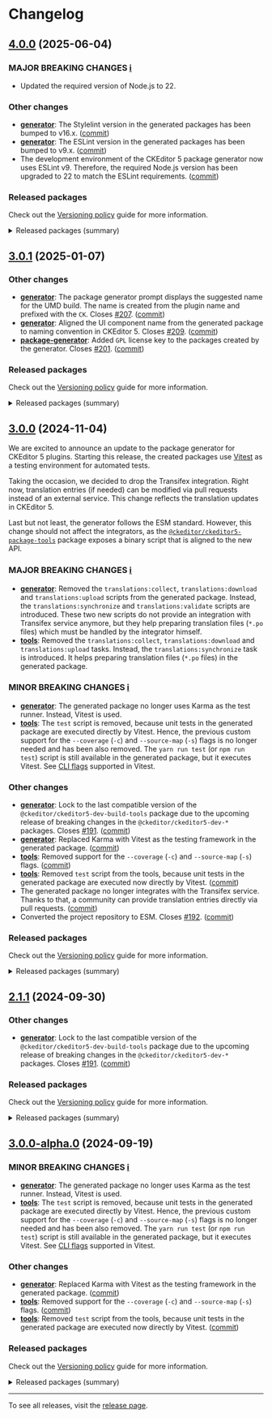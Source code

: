 Changelog
=========

## [4.0.0](https://github.com/ckeditor/ckeditor5-package-generator/compare/v3.0.1...v4.0.0) (2025-06-04)

### MAJOR BREAKING CHANGES [ℹ️](https://ckeditor.com/docs/ckeditor5/latest/framework/guides/support/versioning-policy.html#major-and-minor-breaking-changes)

* Updated the required version of Node.js to 22.

### Other changes

* **[generator](https://www.npmjs.com/package/ckeditor5-package-generator)**: The Stylelint version in the generated packages has been bumped to v16.x. ([commit](https://github.com/ckeditor/ckeditor5-package-generator/commit/f6f56b2c5fdab9fddcdd67bf0c9094c6153c8e4c))
* **[generator](https://www.npmjs.com/package/ckeditor5-package-generator)**: The ESLint version in the generated packages has been bumped to v9.x. ([commit](https://github.com/ckeditor/ckeditor5-package-generator/commit/0167c222d2145f5b4f8140944e2a80faf8d40b5d))
* The development environment of the CKEditor 5 package generator now uses ESLint v9. Therefore, the required Node.js version has been upgraded to 22 to match the ESLint requirements. ([commit](https://github.com/ckeditor/ckeditor5-package-generator/commit/0167c222d2145f5b4f8140944e2a80faf8d40b5d))

### Released packages

Check out the [Versioning policy](https://ckeditor.com/docs/ckeditor5/latest/framework/guides/support/versioning-policy.html) guide for more information.

<details>
<summary>Released packages (summary)</summary>

Other releases:

* [@ckeditor/ckeditor5-package-tools](https://www.npmjs.com/package/@ckeditor/ckeditor5-package-tools/v/4.0.0): v3.0.1 => v4.0.0
* [ckeditor5-package-generator](https://www.npmjs.com/package/ckeditor5-package-generator/v/4.0.0): v3.0.1 => v4.0.0
</details>


## [3.0.1](https://github.com/ckeditor/ckeditor5-package-generator/compare/v3.0.0...v3.0.1) (2025-01-07)

### Other changes

* **[generator](https://www.npmjs.com/package/ckeditor5-package-generator)**: The package generator prompt displays the suggested name for the UMD build. The name is created from the plugin name and prefixed with the `CK`. Closes [#207](https://github.com/ckeditor/ckeditor5-package-generator/issues/207). ([commit](https://github.com/ckeditor/ckeditor5-package-generator/commit/36849a89fc813b0bb40b107dad2239320fea9967))
* **[generator](https://www.npmjs.com/package/ckeditor5-package-generator)**: Aligned the UI component name from the generated package to naming convention in CKEditor 5. Closes [#209](https://github.com/ckeditor/ckeditor5-package-generator/issues/209). ([commit](https://github.com/ckeditor/ckeditor5-package-generator/commit/bac30e56a166ab10765918f25d3219a16e3150d8))
* **[package-generator](https://www.npmjs.com/package/@ckeditor/ckeditor5-package-package-generator)**: Added `GPL` license key to the packages created by the generator. Closes [#201](https://github.com/ckeditor/ckeditor5-package-generator/issues/201). ([commit](https://github.com/ckeditor/ckeditor5-package-generator/commit/da1f2dec8b26e9e26b8c1c9fbe28deed5377be9f))

### Released packages

Check out the [Versioning policy](https://ckeditor.com/docs/ckeditor5/latest/framework/guides/support/versioning-policy.html) guide for more information.

<details>
<summary>Released packages (summary)</summary>

Other releases:

* [@ckeditor/ckeditor5-package-tools](https://www.npmjs.com/package/@ckeditor/ckeditor5-package-tools/v/3.0.1): v3.0.0 => v3.0.1
* [ckeditor5-package-generator](https://www.npmjs.com/package/ckeditor5-package-generator/v/3.0.1): v3.0.0 => v3.0.1
</details>


## [3.0.0](https://github.com/ckeditor/ckeditor5-package-generator/compare/v2.1.1...v3.0.0) (2024-11-04)

We are excited to announce an update to the package generator for CKEditor 5 plugins. Starting this release, the created packages use [Vitest](https://vitest.dev/) as a testing environment for automated tests.

Taking the occasion, we decided to drop the Transifex integration. Right now, translation entries (if needed) can be modified via pull requests instead of an external service. This change reflects the translation updates in CKEditor 5.

Last but not least, the generator follows the ESM standard. However, this change should not affect the integrators, as the [`@ckeditor/ckeditor5-package-tools`](https://www.npmjs.com/package/@ckeditor/ckeditor5-package-tools) package exposes a binary script that is aligned to the new API.

### MAJOR BREAKING CHANGES [ℹ️](https://ckeditor.com/docs/ckeditor5/latest/framework/guides/support/versioning-policy.html#major-and-minor-breaking-changes)

* **[generator](https://www.npmjs.com/package/ckeditor5-package-generator)**: Removed the `translations:collect`, `translations:download` and `translations:upload` scripts from the generated package. Instead, the `translations:synchronize` and `translations:validate` scripts are introduced. These two new scripts do not provide an integration with Transifex service anymore, but they help preparing translation files (`*.po` files) which must be handled by the integrator himself.
* **[tools](https://www.npmjs.com/package/@ckeditor/ckeditor5-package-tools)**: Removed the `translations:collect`, `translations:download` and `translations:upload` tasks. Instead, the `translations:synchronize` task is introduced. It helps preparing translation files (`*.po` files) in the generated package.

### MINOR BREAKING CHANGES [ℹ️](https://ckeditor.com/docs/ckeditor5/latest/framework/guides/support/versioning-policy.html#major-and-minor-breaking-changes)

* **[generator](https://www.npmjs.com/package/ckeditor5-package-generator)**: The generated package no longer uses Karma as the test runner. Instead, Vitest is used.
* **[tools](https://www.npmjs.com/package/@ckeditor/ckeditor5-package-tools)**: The `test` script is removed, because unit tests in the generated package are executed directly by Vitest. Hence, the previous custom support for the `--coverage` (`-c`) and `--source-map` (`-s`) flags is no longer needed and has been also removed. The `yarn run test` (or `npm run test`) script is still available in the generated package, but it executes Vitest. See [CLI flags](https://vitest.dev/guide/cli.html) supported in Vitest.

### Other changes

* **[generator](https://www.npmjs.com/package/ckeditor5-package-generator)**: Lock to the last compatible version of the `@ckeditor/ckeditor5-dev-build-tools` package due to the upcoming release of breaking changes in the `@ckeditor/ckeditor5-dev-*` packages. Closes [#191](https://github.com/ckeditor/ckeditor5-package-generator/issues/191). ([commit](https://github.com/ckeditor/ckeditor5-package-generator/commit/c5beffb74f5a481c3d51fed0db78fd64e6110728))
* **[generator](https://www.npmjs.com/package/ckeditor5-package-generator)**: Replaced Karma with Vitest as the testing framework in the generated package. ([commit](https://github.com/ckeditor/ckeditor5-package-generator/commit/7e7c6afd1aa80f30394b37475dea9129ed11dbfe))
* **[tools](https://www.npmjs.com/package/@ckeditor/ckeditor5-package-tools)**: Removed support for the `--coverage` (`-c`) and `--source-map` (`-s`) flags. ([commit](https://github.com/ckeditor/ckeditor5-package-generator/commit/7e7c6afd1aa80f30394b37475dea9129ed11dbfe))
* **[tools](https://www.npmjs.com/package/@ckeditor/ckeditor5-package-tools)**: Removed `test` script from the tools, because unit tests in the generated package are executed now directly by Vitest. ([commit](https://github.com/ckeditor/ckeditor5-package-generator/commit/7e7c6afd1aa80f30394b37475dea9129ed11dbfe))
* The generated package no longer integrates with the Transifex service. Thanks to that, a community can provide translation entries directly via pull requests. ([commit](https://github.com/ckeditor/ckeditor5-package-generator/commit/c812fa0502f31e0534814dda06bbb05174e89a21))
* Converted the project repository to ESM. Closes [#192](https://github.com/ckeditor/ckeditor5-package-generator/issues/192). ([commit](https://github.com/ckeditor/ckeditor5-package-generator/commit/30f0ada815ba196e6069e04dc316ef567bbb0f3c))

### Released packages

Check out the [Versioning policy](https://ckeditor.com/docs/ckeditor5/latest/framework/guides/support/versioning-policy.html) guide for more information.

<details>
<summary>Released packages (summary)</summary>

Other releases:

* [@ckeditor/ckeditor5-package-tools](https://www.npmjs.com/package/@ckeditor/ckeditor5-package-tools/v/3.0.0): v2.1.1 => v3.0.0
* [ckeditor5-package-generator](https://www.npmjs.com/package/ckeditor5-package-generator/v/3.0.0): v2.1.1 => v3.0.0
</details>


## [2.1.1](https://github.com/ckeditor/ckeditor5-package-generator/compare/v2.1.0...v2.1.1) (2024-09-30)

### Other changes

* **[generator](https://www.npmjs.com/package/ckeditor5-package-generator)**: Lock to the last compatible version of the `@ckeditor/ckeditor5-dev-build-tools` package due to the upcoming release of breaking changes in the `@ckeditor/ckeditor5-dev-*` packages. Closes [#191](https://github.com/ckeditor/ckeditor5-package-generator/issues/191). ([commit](https://github.com/ckeditor/ckeditor5-package-generator/commit/d031bb0321b4d66e9a97cf4b16475c40c773ad9f))

### Released packages

Check out the [Versioning policy](https://ckeditor.com/docs/ckeditor5/latest/framework/guides/support/versioning-policy.html) guide for more information.

<details>
<summary>Released packages (summary)</summary>

Other releases:

* [@ckeditor/ckeditor5-package-tools](https://www.npmjs.com/package/@ckeditor/ckeditor5-package-tools/v/2.1.1): v2.1.0 => v2.1.1
* [ckeditor5-package-generator](https://www.npmjs.com/package/ckeditor5-package-generator/v/2.1.1): v2.1.0 => v2.1.1
</details>


## [3.0.0-alpha.0](https://github.com/ckeditor/ckeditor5-package-generator/compare/v2.1.0...v3.0.0-alpha.0) (2024-09-19)

### MINOR BREAKING CHANGES [ℹ️](https://ckeditor.com/docs/ckeditor5/latest/framework/guides/support/versioning-policy.html#major-and-minor-breaking-changes)

* **[generator](https://www.npmjs.com/package/ckeditor5-package-generator)**: The generated package no longer uses Karma as the test runner. Instead, Vitest is used.
* **[tools](https://www.npmjs.com/package/@ckeditor/ckeditor5-package-tools)**: The `test` script is removed, because unit tests in the generated package are executed directly by Vitest. Hence, the previous custom support for the `--coverage` (`-c`) and `--source-map` (`-s`) flags is no longer needed and has been also removed. The `yarn run test` (or `npm run test`) script is still available in the generated package, but it executes Vitest. See [CLI flags](https://vitest.dev/guide/cli.html) supported in Vitest.

### Other changes

* **[generator](https://www.npmjs.com/package/ckeditor5-package-generator)**: Replaced Karma with Vitest as the testing framework in the generated package. ([commit](https://github.com/ckeditor/ckeditor5-package-generator/commit/7e7c6afd1aa80f30394b37475dea9129ed11dbfe))
* **[tools](https://www.npmjs.com/package/@ckeditor/ckeditor5-package-tools)**: Removed support for the `--coverage` (`-c`) and `--source-map` (`-s`) flags. ([commit](https://github.com/ckeditor/ckeditor5-package-generator/commit/7e7c6afd1aa80f30394b37475dea9129ed11dbfe))
* **[tools](https://www.npmjs.com/package/@ckeditor/ckeditor5-package-tools)**: Removed `test` script from the tools, because unit tests in the generated package are executed now directly by Vitest. ([commit](https://github.com/ckeditor/ckeditor5-package-generator/commit/7e7c6afd1aa80f30394b37475dea9129ed11dbfe))

### Released packages

Check out the [Versioning policy](https://ckeditor.com/docs/ckeditor5/latest/framework/guides/support/versioning-policy.html) guide for more information.

<details>
<summary>Released packages (summary)</summary>

Other releases:

* [@ckeditor/ckeditor5-package-tools](https://www.npmjs.com/package/@ckeditor/ckeditor5-package-tools/v/3.0.0-alpha.0): v2.1.0 => v3.0.0-alpha.0
* [ckeditor5-package-generator](https://www.npmjs.com/package/ckeditor5-package-generator/v/3.0.0-alpha.0): v2.1.0 => v3.0.0-alpha.0
</details>

---

To see all releases, visit the [release page](https://github.com/ckeditor/ckeditor5-package-generator/releases).
